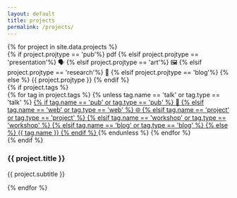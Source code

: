 ```yaml
---
layout: default
title: projects
permalink: /projects/
---
```


<div class="content-gallery">
  <div class="projects-grid">
    {% for project in site.data.projects %}
    <div class="project-card" data-year="{{ project.year }}" title="{{ project.description }}">
      <div class="project-image" 
        {% if project.image contains 'placeholder' %}
          style="background-image: url('https://via.placeholder.com/400x300?text=Project+Image'); background-size: cover; background-position: center;"
        {% else %}
          style="background-image: url('{{ '/assets/images/projects/' | append: project.image | relative_url }}'); background-size: cover; background-position: center;"
        {% endif %}
      >
        <span class="projtype-tag tag-overlay">
          {% if project.projtype == 'pub'%}
            pdf
          {% elsif project.projtype == 'presentation'%}
            🗣️
          {% elsif project.projtype == 'art'%}
            🖼️
          {% elsif project.projtype == 'research'%}
            🧪
          {% elsif project.projtype == 'blog'%}
            <i class="fa fa-pencil"></i>
          {% else %}
            {{ project.projtype }}
          {% endif %}
        </span>
      </div>
      <div>
        {% if project.tags %}
          <div class="project-tags">
            {% for tag in project.tags %}
              {% unless tag.name == 'talk' or tag.type == 'talk' %}
                <a href="{{ tag.url | relative_url }}" class="tag-link">
                  <span class="tag" data-tag="{{ tag.name }}">
                    {% if tag.name == 'pub' or tag.type == 'pub' %}
                      📄
                    {% elsif tag.name == 'web' or tag.type == 'web' %}
                      🌐
                    {% elsif tag.name == 'project' or tag.type == 'project' %}
                      <i class="fa fa-code"></i>
                    {% elsif tag.name == 'workshop' or tag.type == 'workshop' %}
                      <i class="fa fa-users"></i>
                    {% elsif tag.name == 'blog' or tag.type == 'blog' %}
                      <i class="fa fa-pencil"></i>
                    {% else %}
                      {{ tag.name }}
                    {% endif %}
                  </span>
                </a>
              {% endunless %}
            {% endfor %}
          </div>
        {% endif %}
        <h3 class="project-title">{{ project.title }}</h3>
        <p class="project-subtitle">{{ project.subtitle }}</p>
      </div>
      <!-- {% if project.year %}
      <div class="project-year">{{ project.year }}</div>
      {% endif %} -->
    </div>
    {% endfor %}
  </div>
</div>

<script>
  document.addEventListener('DOMContentLoaded', function() {
    const filterButtons = document.querySelectorAll('.filter-btn');
    const projects = document.querySelectorAll('.project-card');
    
    filterButtons.forEach(button => {
      button.addEventListener('click', function() {
        const filter = this.getAttribute('data-filter');
        
        // Remove active class from all buttons
        filterButtons.forEach(btn => {
          btn.classList.remove('active');
        });
        
        // Add active class to clicked button
        this.classList.add('active');
        
        // Filter projects
        projects.forEach(project => {
          if (filter === 'all' || project.getAttribute('data-year') === filter) {
            project.style.display = 'flex';
          } else {
            project.style.display = 'none';
          }
        });
      });
    });
  });
</script>